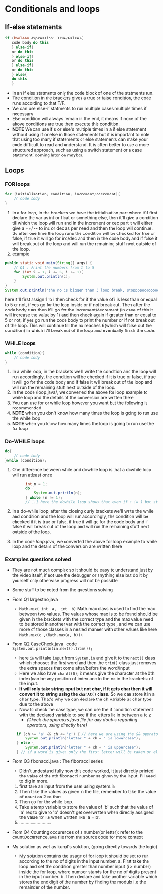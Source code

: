 # Conditionals and loops

## If-else statements

``` java
if (boolean expression: True/False){
   code body do this
   } else-if{
   or do this
   } else-if{
   or do this
   } else-if{
   or do this
   } else{
   do this
   }
```

- In an if else statments only the code block of one of the statments run.
- The condition in the brackets gives a true or false condition, the code runs according to that T/F.
- We can use else-if statments to run multiple cases multiple times if necessary
- Else condition will always remain in the end, it means if none of the above conditions are true then execute this condition.
- **NOTE** We can use if's or else's multiple times in a if else statement without using if or else in those statements but it is important to note that using too many if statements or else statements can make your code difficult to read and understand. It is often better to use a more structured approach, such as using a switch statement or a case statement( coming later on maybe).

## Loops

### **FOR** loops

``` java
for (initialisation; condition; increment/decrement){
    // code body
}
```

1. In a for loop, in the brackets we have the initialisation part where it'll first declare the var as int or float or something else, then it'll give a condition till which the loop will run and in the increment or dec part it will either give a ++/ -- to inc or dec as per need and then the loop will continue. So after one time the loop runs the condition will be checked for true or false, if true it will go for inc/dec and then in the code body and if false it will break out of the loop and will run the remaining stuff next outside of the loop.
2. example

``` java
public static void main(String[] args) {
    // Q1 : Print the numbers from 1 to 5
    for (int i = 1; i <= 5; i += 1){
        System.out.println(i);
    }
}
System.out.println("the no is bigger than 5 loop break, stoppppooooooooo");
```

   here it'll first assign 1 to i then check for if the value of i is less than or equal to 5 or not, if yes go for the loop inside or if not break out. Then after the code body runs then it'll go for the increment/decrement (in case of this it will increase the value by 1) and then check again if greater than or equal to 5 or not, if yes go run the code body to print the number or if not break out of the loop. This will continue till the no reaches 6(which will false out the condition) in which it'll break out of the loop and eventually finish the code.

### **WHILE** loops

``` java
while (condition){
    // code body
}
```

1. In a while loop, in the brackets we'll write the condition and the loop will run accordingly, the condition will be checked if it is true or false, if true it will go for the code body and if false it will break out of the loop and will run the remaining stuff next outside of the loop.
2. In the code /loop.java/, we converted the above for loop example to while loop and the details of the conversion are written there
3. You can use for or while loop however you want but the following is recommended
4. **NOTE** when you don't know how many times the loop is going to run use the while loop
5. **NOTE** when you know how many times the loop is going to run use the for loop

### **Do-WHILE** loops

``` java
do{
    // code body
}while (condition);
```

1. One difference between while and dowhile loop is that a dowhile loop will run atleast once

   ``` java
         int n = 1;
         do {
             System.out.println(n);
         } while (n != 1);
         // 1.1 here the dowhile loop shows that even if n != 1 but still the loop runs one time because first it executes the body then it goes for the change condition which proves the above statement
   ```

2. In a do-while loop, after the closing curly brackets we'll write the while and condition and the loop will run accordingly, the condition will be checked if it is true or false, if true it will go for the code body and if false it will break out of the loop and will run the remaining stuff next outside of the loop.
3. In the code _loop.java_, we converted the above for loop example to while loop and the details of the conversion are written there

### Examples questions solved

- They are not much complex so it should be easy to understand just by the video itself, if not use the debugger or anything else but do it by yourself only otherwise progress will not be possible
- Some stuff to be noted from the questions solving

- From Q1 largestno.java
  - `Math.max(_int_ a, _int_ b)` Math.max class is used to find the max between two values. The values whose max is to be found should be given in the brackets with the correct type and the max value need to be stored in another var with the correct type , and we can use more of those classes in a nested manner with other values like here `Math.max(c ,(Math.max(a, b)))`.

- From Q2 CaseCheck.java : code `System.out.println(in.next().trim());`  
  - here `in` will take `input` from `System.in` and give it to the `next()` class which chooses the first word and then the `trim()` class just removes the extra spaces that come after/before the word/input.
  - Here we also have `charAt(0)`; it means give the character at the 0th index(can be any position of index acc to the no in the brackets) of the input.
  - **It will only take string input but not char, if it gets char then it will convert it to string using the `charAt()` class**. So we can store it in a char type. That's why we can declare the ch variable as char type due to the above
  - Now to check the case type, we can use the if condition statement with the declared variable to see if the letters lie in between a to z
    - _(Check the operators.java file for any doubts regarding operators, using directly here)_

  ``` java
    if (ch >= 'a' && ch <= 'z') { // here we are using the && operator to show if both the conditions are true or not. This condition is valid only if both the conditions before and after the && is true
        System.out.println("letter " + ch + " is lowercase");
    } else {
        System.out.println("letter " + ch + " is uppercase");
    } // if a word is given only the first letter will be taken or else just add a letter to find uppercase or lowercase.
  ```

- From Q3 fibonacci.java : The fibonacci series
  - Didn't undestand fully how this code worked, it just directly printed the value of the nth fibonacci number as given by the input. I'll need to dig in more.
  1. first take an input from the user using system.in
  2. Then take the values as given in the file, remember to take the value of count as 2 so that
  3. Then go for the while loop.
  4. Take a temp variable to store the value of 'b' such that the value of 'a' req to give to 'b' doesn't get overwritten when directly assigned the value 'b' i.e when written like 'a = b'.
  5. ..........................

- From Q4 Counting occurences of a number(or letter): refer to the countOccurrence.java file from the source code for more context
- My solution as well as kunal's solution, (going directly towards the logic)
  - My solution contains the usage of for loop it should be set to run according to the no of digits in the input number.
    a. First take the loop and set the condition greater than number input (i > number) inside the for loop, where number stands for the no of digits present in the input number.
    b. Then declare and take another variable which stores the end digit of the number by finding the modulo i.e the remainder of the number.

